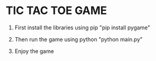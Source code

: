 # TIC TAC TOE GAME
1. First install the libraries using pip
  "pip install pygame"

2. Then run the game using python
    "python main.py"

3. Enjoy the game
